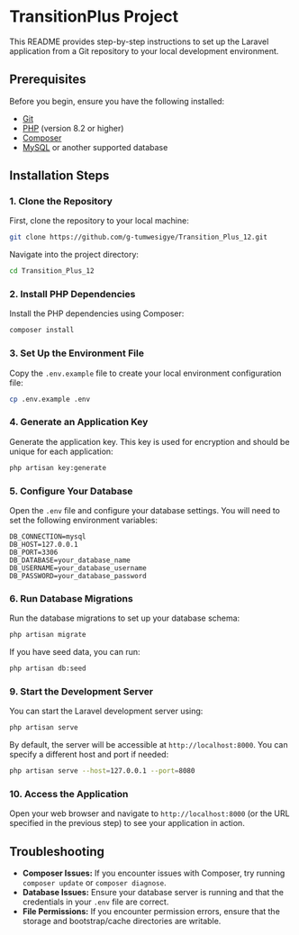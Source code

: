 # TransitionPlus Project

This README provides step-by-step instructions to set up the Laravel application from a Git repository to your local development environment.

## Prerequisites

Before you begin, ensure you have the following installed:

- [Git](https://git-scm.com/downloads)
- [PHP](https://www.php.net/downloads) (version 8.2 or higher)
- [Composer](https://getcomposer.org/download/)
- [MySQL](https://dev.mysql.com/downloads/) or another supported database

## Installation Steps

### 1. Clone the Repository

First, clone the repository to your local machine:

```bash
git clone https://github.com/g-tumwesigye/Transition_Plus_12.git
```

Navigate into the project directory:

```bash
cd Transition_Plus_12
```

### 2. Install PHP Dependencies

Install the PHP dependencies using Composer:

```bash
composer install
```

### 3. Set Up the Environment File

Copy the `.env.example` file to create your local environment configuration file:

```bash
cp .env.example .env
```

### 4. Generate an Application Key

Generate the application key. This key is used for encryption and should be unique for each application:

```bash
php artisan key:generate
```

### 5. Configure Your Database

Open the `.env` file and configure your database settings. You will need to set the following environment variables:

```plaintext
DB_CONNECTION=mysql
DB_HOST=127.0.0.1
DB_PORT=3306
DB_DATABASE=your_database_name
DB_USERNAME=your_database_username
DB_PASSWORD=your_database_password
```

### 6. Run Database Migrations

Run the database migrations to set up your database schema:

```bash
php artisan migrate
```

If you have seed data, you can run:

```bash
php artisan db:seed
```

### 9. Start the Development Server

You can start the Laravel development server using:

```bash
php artisan serve
```

By default, the server will be accessible at `http://localhost:8000`. You can specify a different host and port if needed:

```bash
php artisan serve --host=127.0.0.1 --port=8080
```

### 10. Access the Application

Open your web browser and navigate to `http://localhost:8000` (or the URL specified in the previous step) to see your application in action.

## Troubleshooting

- **Composer Issues:** If you encounter issues with Composer, try running `composer update` or `composer diagnose`.
- **Database Issues:** Ensure your database server is running and that the credentials in your `.env` file are correct.
- **File Permissions:** If you encounter permission errors, ensure that the storage and bootstrap/cache directories are writable.